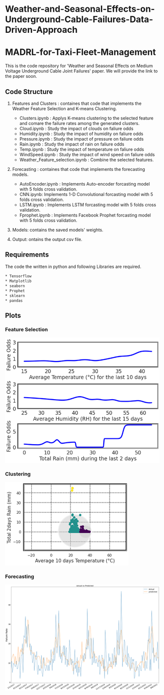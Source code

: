 # Weather-and-Seasonal-Effects-on-Underground-Cable-Failures-Data-Driven-Approach


# MADRL-for-Taxi-Fleet-Management

This is the code repository for 'Weather and Seasonal Effects on Medium Voltage Underground Cable Joint Failures' paper. We will provide the link to the paper soon.

## Code Structure 
1. Features and Clusters : containes that code that implements the Weather Feature Selection and K-means Clustering. 

	- Clusters.ipynb : Applys K-means clustering to the selected feature and comare the failure rates among the generated clusters.
	- Cloud.ipynb : Study the impact of clouds on faliure odds
	- Humidity.ipynb : Study the impact of humidity on faliure odds
	- Pressure.ipynb : Study the impact of pressure on faliure odds
	- Rain.ipynb : Study the impact of rain on faliure odds
	- Temp.ipynb : Study the impact of temperature on faliure odds
	- WindSpeed.ipynb : Study the impact of wind speed on faliure odds
	- Weather_Feature_selection.ipynb : Combine the selected features.
  


2. Forecasting : containes that code that implements the forecasting models.  

	- AutoEncoder.ipynb : Implements Auto-encoder forcasting model with 5 folds cross validation.
	- CNN.ipynb: Implements 1-D Convolutional forcasting model with 5 folds cross validation.
	- LSTM.ipynb : Implements LSTM forcasting model with 5 folds cross validation.
	- Fprophet.ipynb : Implements Facebook Prophet forcasting model with 5 folds cross validation.

3. Models: contains the  saved models' weights. 

4. Output: ontains the output csv file.


## Requirements 
The code the written in python and  following Libraries are required. 

	* Tensorflow
	* Matplotlib
	* seaborn
	* Prophet
	* sklearn
	* pandas






## Plots  

### Feature Selection
![Feature Selection](https://github.com/mohd-alhussin/Weather-and-Seasonal-Effects-on-Underground-Cable-Failures-Data-Driven-Approach/blob/main/ODDs.png)

### Clustering
![Clustering](https://github.com/mohd-alhussin/Weather-and-Seasonal-Effects-on-Underground-Cable-Failures-Data-Driven-Approach/blob/main/Clusters.png)
 
### Forecasting 
![Facbook Prophet Model](https://github.com/mohd-alhussin/Weather-and-Seasonal-Effects-on-Underground-Cable-Failures-Data-Driven-Approach/blob/main/Forecast.png)



